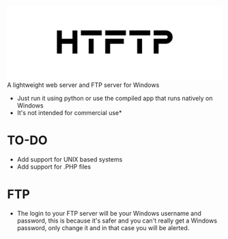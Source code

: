 ![HTFTP banner](https://raw.githubusercontent.com/Anarbb/HTFTP/master/images/banner.png)
A lightweight web server and FTP server for Windows

- Just run it using python or use the compiled app that runs natively on Windows
- It's not intended for commercial use*

# TO-DO
- Add support for UNIX based systems
- Add support for .PHP files

# FTP
- The login to your FTP server will be your Windows username and password, this is because it's safer and you can't really get a Windows password, only change it and in that case you will be alerted.
